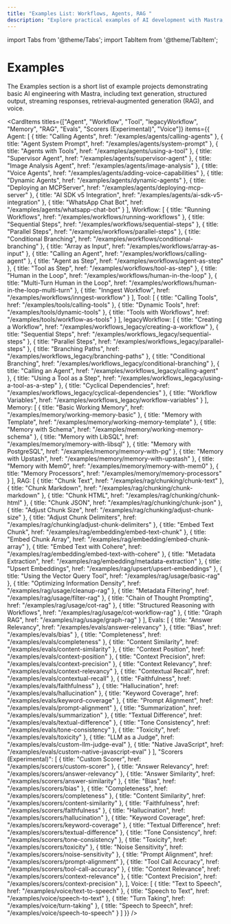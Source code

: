 ```yaml
---
title: "Examples List: Workflows, Agents, RAG "
description: "Explore practical examples of AI development with Mastra, including text generation, RAG implementations, structured outputs, and multi-modal interactions. Learn how to build AI applications using OpenAI, Anthropic, and Google Gemini."
---
```


import Tabs from '@theme/Tabs';
import TabItem from '@theme/TabItem';

# Examples

The Examples section is a short list of example projects demonstrating basic AI engineering with Mastra, including text generation, structured output, streaming responses, retrieval‐augmented generation (RAG), and voice.

<CardItems
  titles={["Agent", "Workflow", "Tool", "legacyWorkflow", "Memory", "RAG", "Evals", "Scorers (Experimental)", "Voice"]}
  items={{
    Agent: [
      { title: "Calling Agents", href: "/examples/agents/calling-agents" },
      { title: "Agent System Prompt", href: "/examples/agents/system-prompt" },
      { title: "Agents with Tools", href: "/examples/agents/using-a-tool" },
      { title: "Supervisor Agent", href: "/examples/agents/supervisor-agent" },
      { title: "Image Analysis Agent", href: "/examples/agents/image-analysis" },
      { title: "Voice Agents", href: "/examples/agents/adding-voice-capabilities" },
      { title: "Dynamic Agents", href: "/examples/agents/dynamic-agents" },
      { title: "Deploying an MCPServer", href: "/examples/agents/deploying-mcp-server" },
      { title: "AI SDK v5 Integration", href: "/examples/agents/ai-sdk-v5-integration" },
      { title: "WhatsApp Chat Bot", href: "/examples/agents/whatsapp-chat-bot" }
    ],
    Workflow: [
      { title: "Running Workflows", href: "/examples/workflows/running-workflows" },
      { title: "Sequential Steps", href: "/examples/workflows/sequential-steps" },
      { title: "Parallel Steps", href: "/examples/workflows/parallel-steps" },
      { title: "Conditional Branching", href: "/examples/workflows/conditional-branching" },
      { title: "Array as Input", href: "/examples/workflows/array-as-input" },
      { title: "Calling an Agent", href: "/examples/workflows/calling-agent" },
      { title: "Agent as Step", href: "/examples/workflows/agent-as-step" },
      { title: "Tool as Step", href: "/examples/workflows/tool-as-step" },
      { title: "Human in the Loop", href: "/examples/workflows/human-in-the-loop" },
      { title: "Multi-Turn Human in the Loop", href: "/examples/workflows/human-in-the-loop-multi-turn" },
      { title: "Inngest Workflow", href: "/examples/workflows/inngest-workflow" }
    ],
    Tool: [
      { title: "Calling Tools", href: "/examples/tools/calling-tools" },
      { title: "Dynamic Tools", href: "/examples/tools/dynamic-tools" },
      { title: "Tools with Workflows", href: "/examples/tools/workflow-as-tools" }
    ],
    legacyWorkflow: [
      { title: "Creating a Workflow", href: "/examples/workflows_legacy/creating-a-workflow" },
      { title: "Sequential Steps", href: "/examples/workflows_legacy/sequential-steps" },
      { title: "Parallel Steps", href: "/examples/workflows_legacy/parallel-steps" },
      { title: "Branching Paths", href: "/examples/workflows_legacy/branching-paths" },
      { title: "Conditional Branching", href: "/examples/workflows_legacy/conditional-branching" },
      { title: "Calling an Agent", href: "/examples/workflows_legacy/calling-agent" },
      { title: "Using a Tool as a Step", href: "/examples/workflows_legacy/using-a-tool-as-a-step" },
      { title: "Cyclical Dependencies", href: "/examples/workflows_legacy/cyclical-dependencies" },
      { title: "Workflow Variables", href: "/examples/workflows_legacy/workflow-variables" }
    ],
    Memory: [
      { title: "Basic Working Memory", href: "/examples/memory/working-memory-basic" },
      { title: "Memory with Template", href: "/examples/memory/working-memory-template" },
      { title: "Memory with Schema", href: "/examples/memory/working-memory-schema" },
      { title: "Memory with LibSQL", href: "/examples/memory/memory-with-libsql" },
      { title: "Memory with PostgreSQL", href: "/examples/memory/memory-with-pg" },
      { title: "Memory with Upstash", href: "/examples/memory/memory-with-upstash" },
      { title: "Memory with Mem0", href: "/examples/memory/memory-with-mem0" },
      { title: "Memory Processors", href: "/examples/memory/memory-processors" }
    ],
    RAG: [
      { title: "Chunk Text", href: "/examples/rag/chunking/chunk-text" },
      { title: "Chunk Markdown", href: "/examples/rag/chunking/chunk-markdown" },
      { title: "Chunk HTML", href: "/examples/rag/chunking/chunk-html" },
      { title: "Chunk JSON", href: "/examples/rag/chunking/chunk-json" },
      { title: "Adjust Chunk Size", href: "/examples/rag/chunking/adjust-chunk-size" },
      { title: "Adjust Chunk Delimiters", href: "/examples/rag/chunking/adjust-chunk-delimiters" },
      { title: "Embed Text Chunk", href: "/examples/rag/embedding/embed-text-chunk" },
      { title: "Embed Chunk Array", href: "/examples/rag/embedding/embed-chunk-array" },
      { title: "Embed Text with Cohere", href: "/examples/rag/embedding/embed-text-with-cohere" },
      { title: "Metadata Extraction", href: "/examples/rag/embedding/metadata-extraction" },
      { title: "Upsert Embeddings", href: "/examples/rag/upsert/upsert-embeddings" },
      { title: "Using the Vector Query Tool", href: "/examples/rag/usage/basic-rag" },
      { title: "Optimizing Information Density", href: "/examples/rag/usage/cleanup-rag" },
      { title: "Metadata Filtering", href: "/examples/rag/usage/filter-rag" },
      { title: "Chain of Thought Prompting", href: "/examples/rag/usage/cot-rag" },
      { title: "Structured Reasoning with Workflows", href: "/examples/rag/usage/cot-workflow-rag" },
      { title: "Graph RAG", href: "/examples/rag/usage/graph-rag" }
    ],
    Evals: [
      { title: "Answer Relevancy", href: "/examples/evals/answer-relevancy" },
      { title: "Bias", href: "/examples/evals/bias" },
      { title: "Completeness", href: "/examples/evals/completeness" },
      { title: "Content Similarity", href: "/examples/evals/content-similarity" },
      { title: "Context Position", href: "/examples/evals/context-position" },
      { title: "Context Precision", href: "/examples/evals/context-precision" },
      { title: "Context Relevancy", href: "/examples/evals/context-relevancy" },
      { title: "Contextual Recall", href: "/examples/evals/contextual-recall" },
      { title: "Faithfulness", href: "/examples/evals/faithfulness" },
      { title: "Hallucination", href: "/examples/evals/hallucination" },
      { title: "Keyword Coverage", href: "/examples/evals/keyword-coverage" },
      { title: "Prompt Alignment", href: "/examples/evals/prompt-alignment" },
      { title: "Summarization", href: "/examples/evals/summarization" },
      { title: "Textual Difference", href: "/examples/evals/textual-difference" },
      { title: "Tone Consistency", href: "/examples/evals/tone-consistency" },
      { title: "Toxicity", href: "/examples/evals/toxicity" },
      { title: "LLM as a Judge", href: "/examples/evals/custom-llm-judge-eval" },
      { title: "Native JavaScript", href: "/examples/evals/custom-native-javascript-eval" }
    ],
    "Scorers (Experimental)": [
      { title: "Custom Scorer", href: "/examples/scorers/custom-scorer" },
      { title: "Answer Relevancy", href: "/examples/scorers/answer-relevancy" },
      { title: "Answer Similarity", href: "/examples/scorers/answer-similarity" },
      { title: "Bias", href: "/examples/scorers/bias" },
      { title: "Completeness", href: "/examples/scorers/completeness" },
      { title: "Content Similarity", href: "/examples/scorers/content-similarity" },
      { title: "Faithfulness", href: "/examples/scorers/faithfulness" },
      { title: "Hallucination", href: "/examples/scorers/hallucination" },
      { title: "Keyword Coverage", href: "/examples/scorers/keyword-coverage" },
      { title: "Textual Difference", href: "/examples/scorers/textual-difference" },
      { title: "Tone Consistency", href: "/examples/scorers/tone-consistency" },
      { title: "Toxicity", href: "/examples/scorers/toxicity" },
      { title: "Noise Sensitivity", href: "/examples/scorers/noise-sensitivity" },
      { title: "Prompt Alignment", href: "/examples/scorers/prompt-alignment" },
      { title: "Tool Call Accuracy", href: "/examples/scorers/tool-call-accuracy" },
      { title: "Context Relevance", href: "/examples/scorers/context-relevance" },
      { title: "Context Precision", href: "/examples/scorers/context-precision" },
    ],
    Voice: [
      { title: "Text to Speech", href: "/examples/voice/text-to-speech" },
      { title: "Speech to Text", href: "/examples/voice/speech-to-text" },
      { title: "Turn Taking", href: "/examples/voice/turn-taking" },
      { title: "Speech to Speech", href: "/examples/voice/speech-to-speech" }
    ]
  }}
/>
